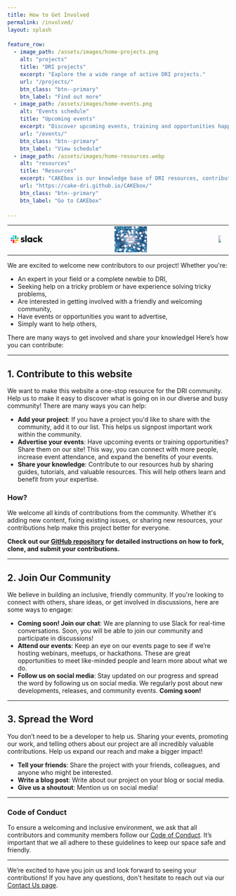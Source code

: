 ```yaml
---
title: How to Get Involved
permalink: /involved/
layout: splash

feature_row:
  - image_path: /assets/images/home-projects.png
    alt: "projects"
    title: "DRI projects"
    excerpt: "Explore the a wide range of active DRI projects."
    url: "/projects/"
    btn_class: "btn--primary"
    btn_label: "Find out more"
  - image_path: /assets/images/home-events.png
    alt: "Events schedule"
    title: "Upcoming events"
    excerpt: "Discover upcoming events, training and opportunities happening across the UK."
    url: "/events/"
    btn_class: "btn--primary"
    btn_label: "View schedule"
  - image_path: /assets/images/home-resources.webp
    alt: "resources"
    title: "Resources"
    excerpt: "CAKEbox is our knowledge base of DRI resources, contributed by the community"
    url: "https://cake-dri.github.io/CAKEbox/"
    btn_class: "btn--primary"
    btn_label: "Go to CAKEbox"

---
```


<table>
<tr>
  <td><img src="/assets/images/Slack-logo.png" style="min-width:33%; max-width: 33%"></td>
  <td><img src="/assets/images/email.jpg" style="min-width:33%; max-width: 33%"></td>
  <td><img src="/assets/images/people-involved" style="min-width:33%; max-width: 33%"></td>
</tr>
  
</table>

We are excited to welcome new contributors to our project! Whether you're: 

* An expert in your field or a complete newbie to DRI,
* Seeking help on a tricky problem or have experience solving tricky problems, 
* Are interested in getting involved with a friendly and welcoming community, 
* Have events or opportunities you want to advertise, 
* Simply want to help others, 

There are many ways to get involved and share your knowledgeI Here’s how you can contribute:

---

## 1. Contribute to this website 

We want to make this website a one-stop resource for the DRI community. Help us to make it easy to discover what is going on in our diverse and busy community! There are many ways you can help:

- **Add your project**: If you have a project you'd like to share with the community, add it to our list. This helps us signpost important work within the community.
- **Advertise your events**: Have upcoming events or training opportunities? Share them on our site! This way, you can connect with more people, increase event attendance, and expand the benefits of your events.
- **Share your knowledge**: Contribute to our resources hub by sharing guides, tutorials, and valuable resources. This will help others learn and benefit from your expertise. 

### How? 
We welcome all kinds of contributions from the community. Whether it's adding new content, fixing existing issues, or sharing new resources, your contributions help make this project better for everyone.

**Check out our [GitHub repository](https://github.com/CAKE-DRI/cake.github.io) for detailed instructions on how to fork, clone, and submit your contributions.**

---

## 2. Join Our Community

We believe in building an inclusive, friendly community. If you're looking to connect with others, share ideas, or get involved in discussions, here are some ways to engage:

- **Coming soon! Join our chat**: We are planning to use Slack for real-time conversations. Soon, you will be able to join our community and participate in discussions!
- **Attend our events**: Keep an eye on our events page to see if we’re hosting webinars, meetups, or hackathons. These are great opportunities to meet like-minded people and learn more about what we do.
- **Follow us on social media**: Stay updated on our progress and spread the word by following us on social media. We regularly post about new developments, releases, and community events. **Coming soon!**

---

## 3. Spread the Word

You don’t need to be a developer to help us. Sharing your events, promoting our work, and telling others about our project are all incredibly valuable contributions. Help us expand our reach and make a bigger impact!

- **Tell your friends**: Share the project with your friends, colleagues, and anyone who might be interested.
- **Write a blog post**: Write about our project on your blog or social media.
- **Give us a shoutout**: Mention us on social media!

---

### Code of Conduct

To ensure a welcoming and inclusive environment, we ask that all contributors and community members follow our [Code of Conduct](/code-of-conduct/). It’s important that we all adhere to these guidelines to keep our space safe and friendly.

---

We’re excited to have you join us and look forward to seeing your contributions! If you have any questions, don't hesitate to reach out via our [Contact Us page](/contact-us/).
